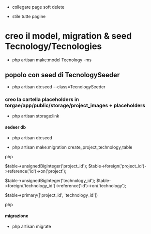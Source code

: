 <!-- creiamo con Laravel un sistema customizzato di gestione del nostro Portfolio di progetti. Questo progetto lo porteremo avanti fino alla fine di Novembre, usando varie repo, é quindi di massima importanza che ci lavoriate con cura e in modo dettagliato.

Oggi iniziamo un nuovo progetto che si arricchirà nel corso delle prossime lezioni: man mano aggiungeremo funzionalità e vedremo la nostra applicazione crescere ed evolvere.

Nel pomeriggio, rifate ciò che abbiamo visto insieme stamattina stilando tutto a vostro piacere utilizzando Bootstra/SASS.

Descrizione:
Ripercorriamo gli steps fatti a lezione ed iniziamo un nuovo progetto usando laravel breeze ed il pacchetto Laravel 9 Preset con autenticazione.

Iniziamo con il definire il layout, modello, migrazione, controller e rotte necessarie per il sistema portfolio:
Autenticazione: si parte con l'autenticazione e la creazione di un layout per back-office

Creazione del modello Project con relativa migrazione, seeder, controller e rotte

Per la parte di back-office creiamo un resource controller Admin\\ProjectController per gestire tutte le operazioni CRUD dei progetti

Bonus
Implementiamo la validazione dei dati dei Progetti nelle operazioni CRUD che lo richiedono usando due form requests. -->





- collegare page soft delete

- stile tutte pagine



<!-- 

continuiamo a lavorare sul codice dei giorni scorsi, ma in una nuova repo e aggiungiamo una nuova entità Type.

Questa entità rappresenta la tipologia di progetto ed è in relazione one to many con i progetti.

I task da svolgere sono diversi, ma alcuni di essi sono un ripasso di ciò che abbiamo fatto nelle lezioni dei giorni scorsi:

creare la migration per la tabella types

creare il model Type

creare la migration di modifica per la tabella projects per aggiungere la chiave esterna

aggiungere ai model Type e Projecti metodi per definire la relazione one to many

visualizzare nella pagina di dettaglio di un progetto la tipologia associata, se presente

permettere all’utente di associare una tipologia nella pagina di creazione e modifica di un progetto

gestire il salvataggio dell’associazione progetto-tipologia con opportune regole di validazione



Bonus 1 (non opzionale):

creare il seeder per il model Type.

Bonus 2 (opzionale):

aggiungere le operazioni CRUD per il model Type, in modo da gestire le tipologie di progetto direttamente dal pannello di amministrazione.

 -->

# creo il model, migration & seed Tecnology/Tecnologies

- php artisan make:model Tecnology -ms

## popolo con seed di TecnologySeeder

 - php artisan db:seed --class=TecnologySeeder

### creo la cartella placeholders in torgae/app/public/storage/project_images + placeholders

- php artisan storage:link

#### sedeer db

- php artisan db:seed

- php artisan make:migration create_project_technology_table

php

$table->unsignedBigInteger('project_id');
$table->foreign('project_id')->reference('id')->on('project');

$table->unsignedBigInteger('technology_id');
$table->foreign('technology_id')->reference('id')->on('technology');

$table->primary(['project_id', 'technology_id'])

php

#### migrazione

- php artisan migrate


